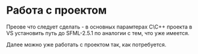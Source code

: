 
# Работа с проектом

Преове что следует сделать - в основных парамтерах C\C++ проекта в VS установить путь до SFML-2.5.1 по аналогии с тем, что уже имеется.

Далее можно уже работать с проектом так, как потребуется.

